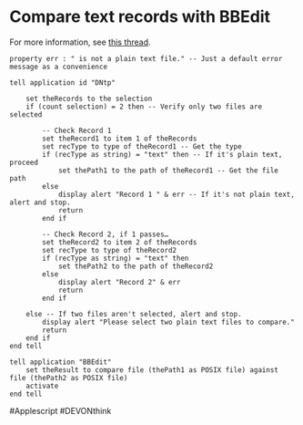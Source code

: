 # Compare text records with BBEdit

For more information, see [this thread][1].

```applescript
property err : " is not a plain text file." -- Just a default error message as a convenience

tell application id "DNtp"
	
	set theRecords to the selection
	if (count selection) = 2 then -- Verify only two files are selected
		
		-- Check Record 1
		set theRecord1 to item 1 of theRecords
		set recType to type of theRecord1 -- Get the type
		if (recType as string) = "text" then -- If it's plain text, proceed
			set thePath1 to the path of theRecord1 -- Get the file path
		else
			display alert "Record 1 " & err -- If it's not plain text, alert and stop.
			return
		end if
		
		-- Check Record 2, if 1 passes…
		set theRecord2 to item 2 of theRecords
		set recType to type of theRecord2
		if (recType as string) = "text" then
			set thePath2 to the path of theRecord2
		else
			display alert "Record 2" & err
			return
		end if
		
	else -- If two files aren't selected, alert and stop.
		display alert "Please select two plain text files to compare."
		return
	end if
end tell

tell application "BBEdit"
	set theResult to compare file (thePath1 as POSIX file) against file (thePath2 as POSIX file)
	activate
end tell
```

[1]:	https://discourse.devontechnologies.com/t/compare-text-files-with-bbedit/55183/2

#Applescript #DEVONthink